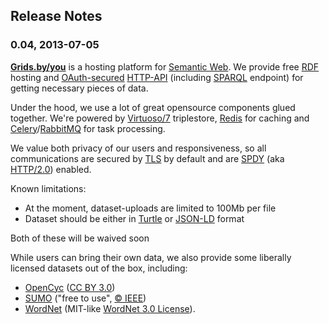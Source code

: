 ## Release Notes

### 0.04, 2013-07-05

**[Grids.by/you](http://grids.by/you)** is a hosting platform for [Semantic Web](https://en.wikipedia.org/wiki/Semantic_web). We provide free [RDF](http://www.w3.org/RDF/ "RDF - Semantic Web Standards") hosting and [OAuth-secured](http://oauth.net/core/1.0a/ "OAuth Core 1.0a") [HTTP-API](API.md) (including [SPARQL](http://www.w3.org/TR/2013/REC-sparql11-protocol-20130321/ "SPARQL 1.1 Protocol") endpoint) for getting necessary pieces of data.

Under the hood, we use a lot of great opensource components glued together. We're powered by [Virtuoso/7](http://virtuoso.openlinksw.com/dataspace/doc/dav/wiki/Main/ "Virtuoso Open-Source Wiki : Virtuoso Open-Source Edition") triplestore, [Redis](http://redis.io/ "Redis") for caching and [Celery](http://www.celeryproject.org/ "Homepage | Celery: Distributed Task Queue")/[RabbitMQ](http://www.rabbitmq.com/ "RabbitMQ - Messaging that just works") for task processing.

We value both privacy of our users and responsiveness, so all communications are secured by [TLS](https://en.wikipedia.org/wiki/Transport_Layer_Security) by default and are [SPDY](http://www.chromium.org/spdy "SPDY - The Chromium Projects") (aka [HTTP/2.0](https://en.wikipedia.org/wiki/HTTP_2.0)) enabled.

Known limitations:

* At the moment, dataset-uploads are limited to 100Mb per file
* Dataset should be either in [Turtle](http://www.w3.org/TeamSubmission/turtle/ "Turtle - Terse RDF Triple Language") or [JSON-LD](http://json-ld.org/ "JSON-LD - JSON for Linking Data") format

Both of these will be waived soon

While users can bring their own data, we also provide some liberally licensed datasets out of the box, including: 

* [OpenCyc](http://www.cyc.com/platform/opencyc) ([CC BY 3.0](http://creativecommons.org/licenses/by/3.0/ "Creative Commons – Attribution 3.0 Unported – CC BY 3.0"))
* [SUMO](http://www.ontologyportal.org/ "The Suggested Upper Merged Ontology (SUMO)") ("free to use", [© IEEE](http://suo.ieee.org/ "Standard Upper Ontology Working Group (SUO WG) - Home Page"))
* [WordNet](http://wordnet.princeton.edu/) (MIT-like [WordNet 3.0 License](http://casta-net.jp/~kuribayashi/multi/wns/eng/LICENSE)).
